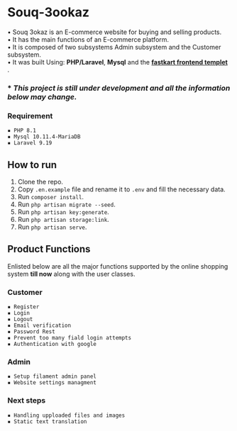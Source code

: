 # Souq-3ookaz

• Souq 3okaz is an E-commerce website for buying and selling products.<br>
• It has the main functions of an E-commerce platform.<br>
• It is composed of two subsystems  Admin subsystem and the Customer subsystem.<br>
• It was built Using: **PHP/Laravel**, **Mysql** and the **[fastkart frontend templet](https://themeforest.net/item/fastkart-multipurpose-ecommerce-html-template/39085476)** .<br>




### * _This project is still under development and all the information below may change._


### Requirement
    ▪ PHP 8.1
    ▪ Mysql 10.11.4-MariaDB
    ▪ Laravel 9.19



## How to run

1. Clone the repo.
2. Copy `.en.example` file and rename it to `.env` and fill the necessary data.
3. Run `composer install`.
4. Run `php artisan migrate --seed`.
5. Run `php artisan key:generate`.
6. Run `php artisan storage:link`.
7. Run `php artisan serve`.




## Product Functions

Enlisted below are all the major functions supported by the online shopping system **till now** along with the user classes.
### Customer
    ▪ Register
    ▪ Login
    ▪ Logout
    ▪ Email verification
    ▪ Password Rest
    ▪ Prevent too many fiald login attempts
    ▪ Authentication with google
    
### Admin
    ▪ Setup filament admin panel
    ▪ Website settings managment

### Next steps
    ▪ Handling upploaded files and images
    ▪ Static text translation

    

